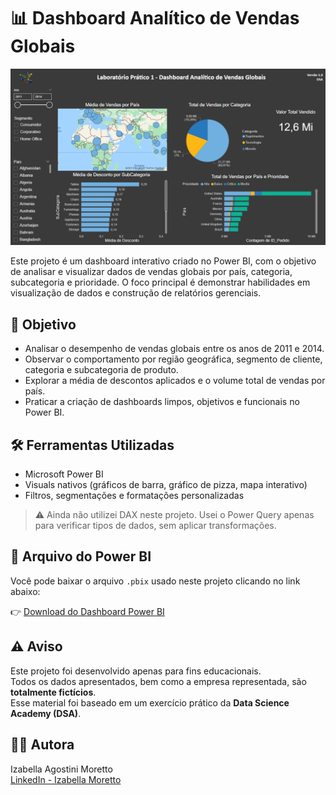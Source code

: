 # 📊 Dashboard Analítico de Vendas Globais

![Dashboard de Vendas Globais](DashboardVendasGlobais.png)

Este projeto é um dashboard interativo criado no Power BI, com o objetivo de analisar e visualizar dados de vendas globais por país, categoria, subcategoria e prioridade. O foco principal é demonstrar habilidades em visualização de dados e construção de relatórios gerenciais.

## 🧠 Objetivo

- Analisar o desempenho de vendas globais entre os anos de 2011 e 2014.
- Observar o comportamento por região geográfica, segmento de cliente, categoria e subcategoria de produto.
- Explorar a média de descontos aplicados e o volume total de vendas por país.
- Praticar a criação de dashboards limpos, objetivos e funcionais no Power BI.

## 🛠️ Ferramentas Utilizadas

- Microsoft Power BI
- Visuals nativos (gráficos de barra, gráfico de pizza, mapa interativo)
- Filtros, segmentações e formatações personalizadas

> ⚠️ Ainda não utilizei DAX neste projeto. Usei o Power Query apenas para verificar tipos de dados, sem aplicar transformações.

## 📁 Arquivo do Power BI

Você pode baixar o arquivo `.pbix` usado neste projeto clicando no link abaixo:

👉 [Download do Dashboard Power BI](./dashboard-vendas-globais-powerbi.pbix)

## ⚠️ Aviso

Este projeto foi desenvolvido apenas para fins educacionais.  
Todos os dados apresentados, bem como a empresa representada, são **totalmente fictícios**.  
Esse material foi baseado em um exercício prático da **Data Science Academy (DSA)**.

## 👩‍💻 Autora

Izabella Agostini Moretto  
[LinkedIn - Izabella Moretto](https://www.linkedin.com/in/izabella-moretto)
